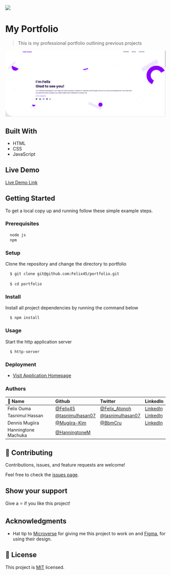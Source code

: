 ![](https://img.shields.io/badge/Microverse-blueviolet)

# My Portfolio

> This is my professional portfolio outlining previous projects

![portfolio project screenshot](assets/images/screenshot.png)


## Built With

- HTML
- CSS
- JavaScript


## Live Demo

[Live Demo Link](https://felix45.github.io/portfolio/)


## Getting Started

To get a local copy up and running follow these simple example steps.

### Prerequisites
```
  node js
  npm

```
### Setup
Clone the repository and change the directory to portfolio

``` 
  $ git clone git@github.com:Felix45/portfolio.git

  $ cd portfolio

```

### Install
Install all project dependencies by running the command below
 
``` 
  $ npm install
```
### Usage
Start the http application server
``` 
  $ http-server
```

### Deployment
- [Visit Application Homepage](http://localhost:8080)



### Authors

| 👤 Name | Github | Twitter | LinkedIn |
|:------|:--------|:---------|:----------|
|Felix Ouma|[@Felix45](https://github.com/Felix45)|[@Felix_Atonoh](https://twitter.com/Felix_Atonoh)|[LinkedIn](https://www.linkedin.com/in/felix-ouma-639766b0/)|
|Tasnimul Hassan|[@tasnimulhasan07](https://github.com/tasnimulhasan07)|[@tasnimulhasan07](https://twitter.com/tasnimulhasan07)|[LinkedIn](https://www.linkedin.com/in/tasnimulhasan07)|
|Dennis Mugiira|[@Mugiira-Kim](https://github.com/Mugiira-Kim)|[@BbmCru](https://twitter.com/BbmCru)|[LinkedIn](https://www.linkedin.com/in/mugiira-kim/) |
|Hanningtone Machuka|[@HanningtoneM](https://github.com/HanningtoneM)| |



## 🤝 Contributing

Contributions, issues, and feature requests are welcome!

Feel free to check the [issues page](https://github.com/Felix45/portfolio/issues).

## Show your support

Give a ⭐️ if you like this project!

## Acknowledgments

- Hat tip to [Microverse](https://bit.ly/MicroverseTN) for giving me this project to work on and [Figma](https://www.figma.com/file/l7SqJ3ZfkAKih9sFxvWSR4/Microverse-Student-Project-1), for using their design.

## 📝 License

This project is [MIT](https://github.com/git/git-scm.com/blob/main/MIT-LICENSE.txt) licensed.
